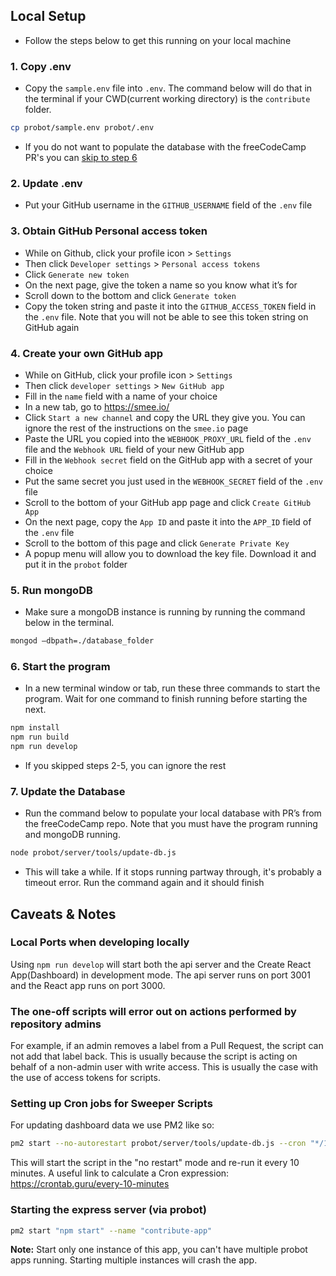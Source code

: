 ## Local Setup
- Follow the steps below to get this running on your local machine

### 1. Copy .env
- Copy the `sample.env` file into `.env`. The command below will do that in the terminal if your CWD(current working directory) is the `contribute` folder.
```bash
cp probot/sample.env probot/.env
```
- If you do not want to populate the database with the freeCodeCamp PR's you can [skip to step 6](#6-start-the-program)

### 2. Update .env
- Put your GitHub username in the `GITHUB_USERNAME` field of the `.env` file

### 3. Obtain GitHub Personal access token
- While on Github, click your profile icon > `Settings`
- Then click `Developer settings` > `Personal access tokens`
- Click `Generate new token`
- On the next page, give the token a name so you know what it’s for
- Scroll down to the bottom and click `Generate token`
- Copy the token string and paste it into the `GITHUB_ACCESS_TOKEN` field in the `.env` file. Note that you will not be able to see this token string on GitHub again

### 4. Create your own GitHub app
- While on GitHub, click your profile icon > `Settings`
- Then click `developer settings` > `New GitHub app`
- Fill in the `name` field with a name of your choice
- In a new tab, go to https://smee.io/
- Click `Start a new channel` and copy the URL they give you. You can ignore the rest of the instructions on the `smee.io` page
- Paste the URL you copied into the `WEBHOOK_PROXY_URL` field of the `.env` file and the `Webhook URL` field of your new GitHub app 
- Fill in the `Webhook secret` field on the GitHub app with a secret of your choice
- Put the same secret you just used in the `WEBHOOK_SECRET` field of the `.env` file
- Scroll to the bottom of your GitHub app page and click `Create GitHub App`
- On the next page, copy the `App ID` and paste it into the `APP_ID` field of the `.env` file
- Scroll to the bottom of this page and click `Generate Private Key`
- A popup menu will allow you to download the key file. Download it and put it in the `probot` folder

### 5. Run mongoDB
- Make sure a mongoDB instance is running by running the command below in the terminal.
```bash
mongod —dbpath=./database_folder
```

### 6. Start the program
- In a new terminal window or tab, run these three commands to start the program. Wait for one command to finish running before starting the next.
```bash
npm install
npm run build
npm run develop
```
- If you skipped steps 2-5, you can ignore the rest

### 7. Update the Database
- Run the command below to populate your local database with PR’s from the freeCodeCamp repo. Note that you must have the program running and mongoDB running.
```bash
node probot/server/tools/update-db.js
```
- This will take a while. If it stops running partway through, it's probably a timeout error. Run the command again and it should finish

## Caveats & Notes

### Local Ports when developing locally
Using `npm run develop` will start both the api server and the Create React App(Dashboard) in development mode. The api server runs on port 3001 and the React app runs on port 3000.

### The one-off scripts will error out on actions performed by repository admins
For example, if an admin removes a label from a Pull Request, the script can not add that label back. This is usually because the script is acting on behalf of a non-admin user with write access.
This is usually the case with the use of access tokens for scripts.

### Setting up Cron jobs for Sweeper Scripts
For updating dashboard data we use PM2 like so:
```bash
pm2 start --no-autorestart probot/server/tools/update-db.js --cron "*/10 * * * *"
```
This will start the script in the "no restart" mode and re-run it every 10 minutes.
A useful link to calculate a Cron expression: <https://crontab.guru/every-10-minutes>

### Starting the express server (via probot)
```bash
pm2 start "npm start" --name "contribute-app"
```
**Note:** Start only one instance of this app, you can't have multiple probot apps running. Starting multiple instances will crash the app.

